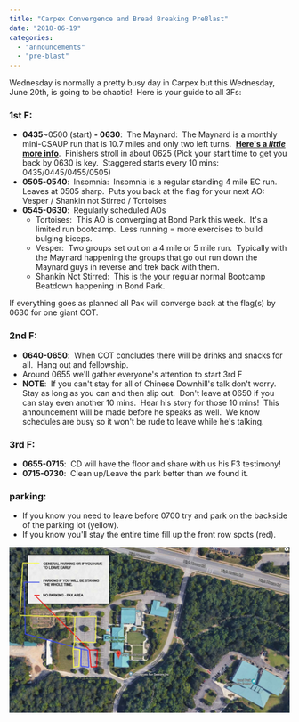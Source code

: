 ```yaml
---
title: "Carpex Convergence and Bread Breaking PreBlast"
date: "2018-06-19"
categories: 
  - "announcements"
  - "pre-blast"
---
```


Wednesday is normally a pretty busy day in Carpex but this Wednesday, June 20th, is going to be chaotic!  Here is your guide to all 3Fs:

### 1st F:

- **0435**~0500 (start) **- 0630**:  The Maynard:  The Maynard is a monthly mini-CSAUP run that is 10.7 miles and only two left turns.  [**Here's a _little_ more info**](https://f3carpex.com/2017/06/20/the-maynard-preblast/).  Finishers stroll in about 0625 (Pick your start time to get you back by 0630 is key.  Staggered starts every 10 mins: 0435/0445/0455/0505)
- **0505-0540**:  Insomnia:  Insomnia is a regular standing 4 mile EC run.  Leaves at 0505 sharp.  Puts you back at the flag for your next AO:  Vesper / Shankin not Stirred / Tortoises
- **0545-0630**:  Regularly scheduled AOs
    - Tortoises:  This AO is converging at Bond Park this week.  It's a limited run bootcamp.  Less running = more exercises to build bulging biceps.
    - Vesper:  Two groups set out on a 4 mile or 5 mile run.  Typically with the Maynard happening the groups that go out run down the Maynard guys in reverse and trek back with them.
    - Shankin Not Stirred:  This is the your regular normal Bootcamp Beatdown happening in Bond Park.

If everything goes as planned all Pax will converge back at the flag(s) by 0630 for one giant COT.

### 2nd F:

- **0640-0650**:  When COT concludes there will be drinks and snacks for all.  Hang out and fellowship.
- Around 0655 we'll gather everyone's attention to start 3rd F
- **NOTE**:  If you can't stay for all of Chinese Downhill's talk don't worry.  Stay as long as you can and then slip out.  Don't leave at 0650 if you can stay even another 10 mins.  Hear his story for those 10 mins!  This announcement will be made before he speaks as well.  We know schedules are busy so it won't be rude to leave while he's talking.

### 3rd F:

- **0655-0715**:  CD will have the floor and share with us his F3 testimony!
- **0715-0730**:  Clean up/Leave the park better than we found it.

### parking:

- If you know you need to leave before 0700 try and park on the backside of the parking lot (yellow).
- If you know you'll stay the entire time fill up the front row spots (red).

![](images/Bread-Breaking-Parking.jpg)

